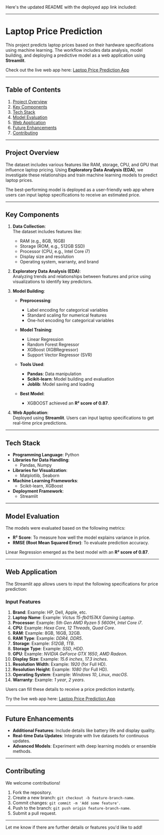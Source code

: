 Here's the updated README with the deployed app link included:  

---

# Laptop Price Prediction  

This project predicts laptop prices based on their hardware specifications using machine learning. The workflow includes data analysis, model building, and deploying a predictive model as a web application using **Streamlit**.  

Check out the live web app here: [Laptop Price Prediction App](https://predict-laptop-price-swayam11.streamlit.app/)  

---

## Table of Contents  
1. [Project Overview](#project-overview)  
2. [Key Components](#key-components)  
3. [Tech Stack](#tech-stack)  
4. [Model Evaluation](#model-evaluation)  
5. [Web Application](#web-application)  
6. [Future Enhancements](#future-enhancements)  
7. [Contributing](#contributing)  

---

## Project Overview  

The dataset includes various features like RAM, storage, CPU, and GPU that influence laptop pricing. Using **Exploratory Data Analysis (EDA)**, we investigate these relationships and train machine learning models to predict laptop prices.  

The best-performing model is deployed as a user-friendly web app where users can input laptop specifications to receive an estimated price.  

---

## Key Components  

1. **Data Collection**:  
   The dataset includes features like:  
   - RAM (e.g., 8GB, 16GB)  
   - Storage (ROM, e.g., 512GB SSD)  
   - Processor (CPU, e.g., Intel Core i7)  
   - Display size and resolution  
   - Operating system, warranty, and brand  

2. **Exploratory Data Analysis (EDA)**:  
   Analyzing trends and relationships between features and price using visualizations to identify key predictors.  

3. **Model Building**:  
   - **Preprocessing**:  
     - Label encoding for categorical variables  
     - Standard scaling for numerical features  
     - One-hot encoding for categorical variables  

   - **Model Training**:  
     - Linear Regression  
     - Random Forest Regressor  
     - XGBoost (XGBRegressor)  
     - Support Vector Regressor (SVR)  

   - **Tools Used**:  
     - **Pandas**: Data manipulation  
     - **Scikit-learn**: Model building and evaluation  
     - **Joblib**: Model saving and loading  

   - **Best Model**:  
     - XGBOOST  achieved an **R² score of 0.87**.  

4. **Web Application**:  
   Deployed using **Streamlit**. Users can input laptop specifications to get real-time price predictions.  

---

## Tech Stack  

- **Programming Language**: Python  
- **Libraries for Data Handling**:  
  - Pandas, Numpy  
- **Libraries for Visualization**:  
  - Matplotlib, Seaborn  
- **Machine Learning Frameworks**:  
  - Scikit-learn, XGBoost  
- **Deployment Framework**:  
  - Streamlit  

---

## Model Evaluation  

The models were evaluated based on the following metrics:  
- **R² Score**: To measure how well the model explains variance in price.  
- **RMSE (Root Mean Squared Error)**: To evaluate prediction accuracy.  

Linear Regression emerged as the best model with an **R² score of 0.87**.  

---

## Web Application  

The Streamlit app allows users to input the following specifications for price prediction:  

### Input Features  
1. **Brand**: Example: HP, Dell, Apple, etc.  
2. **Laptop Name**: Example: *Victus 15-fb0157AX Gaming Laptop*.  
3. **Processor**: Example: *5th Gen AMD Ryzen 5 5600H*, *Intel Core i7*.  
4. **CPU**: Example: *Hexa Core, 12 Threads*, *Quad Core*.  
5. **RAM**: Example: 8GB, 16GB, 32GB.  
6. **RAM Type**: Example: *DDR4*, *DDR5*.  
7. **Storage**: Example: *512GB*, *1TB*.  
8. **Storage Type**: Example: *SSD*, *HDD*.  
9. **GPU**: Example: *NVIDIA GeForce GTX 1650*, *AMD Radeon*.  
10. **Display Size**: Example: *15.6 inches*, *17.3 inches*.  
11. **Resolution Width**: Example: *1920* (for Full HD).  
12. **Resolution Height**: Example: *1080* (for Full HD).  
13. **Operating System**: Example: *Windows 10*, *Linux*, *macOS*.  
14. **Warranty**: Example: *1 year*, *2 years*.  

Users can fill these details to receive a price prediction instantly.  

Try the live web app here: [Laptop Price Prediction App](https://predict-laptop-price-swayam11.streamlit.app/)  

---

## Future Enhancements  

- **Additional Features**: Include details like battery life and display quality.  
- **Real-time Data Updates**: Integrate with live datasets for continuous updates.  
- **Advanced Models**: Experiment with deep learning models or ensemble methods.  

---

## Contributing  

We welcome contributions!  
1. Fork the repository.  
2. Create a new branch: `git checkout -b feature-branch-name`.  
3. Commit changes: `git commit -m 'Add some feature'`.  
4. Push to the branch: `git push origin feature-branch-name`.  
5. Submit a pull request.  

--- 

Let me know if there are further details or features you'd like to add!
